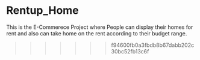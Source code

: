 # Rentup_Home
This is the E-Commerece Project  where People can display their homes for rent and also can take home on the rent according to their budget range.
>>>>>>> f94600fb0a3fbdb8b67dabb202c30bc52fb13c6f
